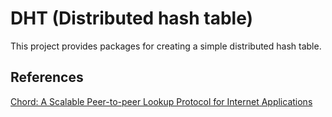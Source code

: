 # DHT (Distributed hash table)

This project provides packages for creating a simple distributed hash table.


## References
[Chord: A Scalable Peer-to-peer Lookup Protocol for Internet Applications](https://pdos.csail.mit.edu/papers/ton:chord/paper-ton.pdf)
